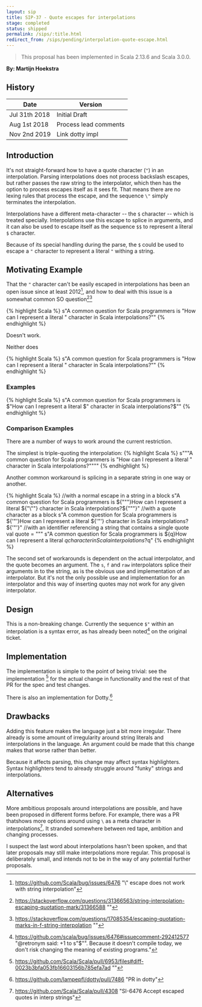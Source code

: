 ```yaml
---
layout: sip
title: SIP-37 - Quote escapes for interpolations
stage: completed
status: shipped
permalink: /sips/:title.html
redirect_from: /sips/pending/interpolation-quote-escape.html
---
```


> This proposal has been implemented in Scala 2.13.6 and Scala 3.0.0.

**By: Martijn Hoekstra**

## History

| Date          | Version               |
|---------------|-----------------------|
| Jul 31th 2018 | Initial Draft         |
| Aug 1st 2018  | Process lead comments |
| Nov 2nd 2019  | Link dotty impl       |

## Introduction

It's not straight-forward how to have a quote character (`"`) in an
interpolation. Parsing interpolations does not process backslash escapes, but
rather passes the raw string to the interpolator, which then has the option to
process escapes itself as it sees fit. That means there are no lexing rules that
process the escape, and the sequence `\"` simply terminates the interpolation.

Interpolations have a different meta-character -- the `$` character -- which is
treated specially. Interpolations use this escape to splice in arguments, and it
can also be used to escape itself as the sequence `$$` to represent a literal
`$` character.

Because of its special handling during the parse, the `$` could be used to
escape a `"` character to represent a literal `"` withing a string.

## Motivating Example

That the `"` character can't be easily escaped in interpolations has been an
open issue since at least 2012[^1], and how to deal with this issue is a 
somewhat common SO question[^2][^3]

{% highlight Scala %}
s"A common question for Scala programmers is "How can I represent a literal " character in Scala interpolations?""
{% endhighlight %}

Doesn't work.

Neither does

{% highlight Scala %}
s"A common question for Scala programmers is \"How can I represent a literal \" character in Scala interpolations?\""
{% endhighlight %}

### Examples

{% highlight Scala %}
s"A common question for Scala programmers is $"How can I represent a literal $" character in Scala interpolations?$""
{% endhighlight %}

### Comparison Examples

There are a number of ways to work around the current restriction.

The simplest is triple-quoting the interpolation:
{% highlight Scala %}
s"""A common question for Scala programmers is "How can I represent a literal " character in Scala interpolations?""""
{% endhighlight %}

Another common workaround is splicing in a separate string in one way or another.

{% highlight Scala %}
//with a normal escape in a string in a block
s"A common question for Scala programmers is ${"\""}How can I represent a literal ${"\""} character in Scala interpolations?${"\""}"
//with a quote character as a block
s"A common question for Scala programmers is ${'"'}How can I represent a literal ${'"'} character in Scala interpolations?${'"'}"
//with an identifier referencing a string that contains a single quote
val quote = "\""
s"A common question for Scala programmers is ${q}How can I represent a literal $q character in Scala interpolations?$q"
{% endhighlight %}

The second set of workarounds is dependent on the actual interpolator, and the
quote becomes an argument. The `s`, `f` and `raw` interpolators splice their
arguments in to the string, as is the obvious use and implementation of an
interpolator. But it's not the only possible use and implementation for an
interpolator and this way of inserting quotes may not work for any given
interpolator.

## Design

This is a non-breaking change. Currently the sequence `$"` within an
interpolation is a syntax error, as has already been noted[^4]
on the original ticket.

## Implementation

The implementation is simple to the point of being trivial: see
the implementation [^5] for the actual change in functionality and the rest of
that PR for the spec and test changes.

There is also an implementation for Dotty.[^7]

## Drawbacks

Adding this feature makes the language just a bit more irregular. There already
is some amount of irregularity around string literals and interpolations in
the language. An argument could be made that this change makes that worse rather
than better.

Because it affects parsing, this change may affect syntax highlighters. Syntax
highlighters tend to already struggle around "funky" strings and interpolations.

## Alternatives

More ambitious proposals around interpolations are possible, and have been
proposed in different forms before. For example, there was a PR thatshows more options
around using `\` as a meta character in interpolations[^6]. It stranded somewhere
between red tape, ambition and changing processes.

I suspect the last word about interpolations hasn't been spoken, and that later
proposals may still make interpolations more regular. This proposal is
deliberately small, and intends not to be in the way of any potential further
proposals.

[^1]: https://github.com/Scala/bug/issues/6476 "\\\" escape does not work with string interpolation"
[^2]: https://stackoverflow.com/questions/31366563/string-interpolation-escaping-quotation-mark/31366588 ""
[^3]: https://stackoverflow.com/questions/17085354/escaping-quotation-marks-in-f-string-interpolation ""
[^4]: https://github.com/scala/bug/issues/6476#issuecomment-292412577 "@retronym said: +1 to s"$"". Because it doesn't compile today, we don't risk changing the meaning of existing programs."
[^5]: https://github.com/Scala/Scala/pull/6953/files#diff-0023b3bfa053fb16603156b785efa7ad ""
[^6]: https://github.com/Scala/Scala/pull/4308 "SI-6476 Accept escaped quotes in interp strings"
[^7]: https://github.com/lampepfl/dotty/pull/7486 "PR in dotty"
